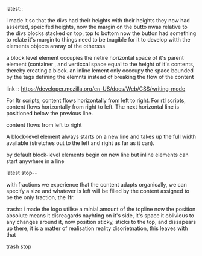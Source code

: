 

latest::


i made it so that the divs had their heights
with their heights
they now had asserted, speicifed heights, now the margin on the butto nwas relative to the divs blocks stacked on top, top to bottom
now the button had something to relate it's margin to
things need to be tnagible for it to develop witth the elements objects araray of the othersss

a block level element occupies the netire horizontal space of it's parent element (container
, and verticcal space equal to the height of it's contents, thereby creating a block.
an inline lement only occcupy the space bounded by the tags defining the elemnts
instead of breaking the flow of the content

link :: https://developer.mozilla.org/en-US/docs/Web/CSS/writing-mode


For ltr scripts, content flows horizontally from left to right. For rtl scripts, content flows horizontally from right to left. The next horizontal line is positioned below the previous line.

content flows from left to right

 A block-level element always starts on a new line and takes up the full width available (stretches out to the left and right as far as it can).

 by default block-level elements begin on new line
 but inline elements can start anywhere in a line

latest stop--

















with fractions we experience that the content adapts organically, we can specify a size and whatever is left will be filled by the content assigned to be the only fraction, the 1fr. 


trash::
i made the logo utilise a minial amount of the topline
now the position absolute means it disreagards nayhting on it's side, it's space it oblivious to any changes around it, now position sticky, sticks to the top, and dissapears up there, it is a matter of realisation reality disorietnation, this leaves with that


trash stop